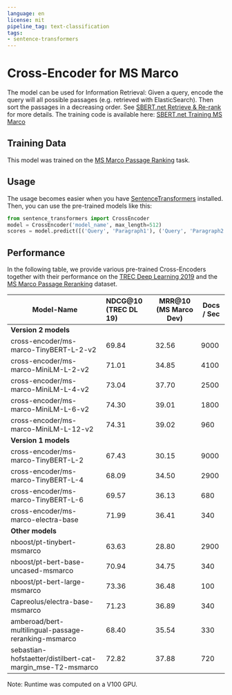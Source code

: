 ```yaml
---
language: en
license: mit
pipeline_tag: text-classification
tags:
- sentence-transformers
---
```


# Cross-Encoder for MS Marco

The model can be used for Information Retrieval: Given a query, encode the query will all possible passages (e.g. retrieved with ElasticSearch). Then sort the passages in a decreasing order. See [SBERT.net Retrieve & Re-rank](https://www.sbert.net/examples/applications/retrieve_rerank/README.html) for more details. The training code is available here: [SBERT.net Training MS Marco](https://github.com/UKPLab/sentence-transformers/tree/master/examples/training/ms_marco)

## Training Data
This model was trained on the [MS Marco Passage Ranking](https://github.com/microsoft/MSMARCO-Passage-Ranking) task.

## Usage
The usage becomes easier when you have [SentenceTransformers](https://www.sbert.net/) installed. Then, you can use the pre-trained models like this:
```python
from sentence_transformers import CrossEncoder
model = CrossEncoder('model_name', max_length=512)
scores = model.predict([('Query', 'Paragraph1'), ('Query', 'Paragraph2')])
```

## Performance
In the following table, we provide various pre-trained Cross-Encoders together with their performance on the [TREC Deep Learning 2019](https://microsoft.github.io/TREC-2019-Deep-Learning/) and the [MS Marco Passage Reranking](https://github.com/microsoft/MSMARCO-Passage-Ranking/) dataset. 


| Model-Name        | NDCG@10 (TREC DL 19) | MRR@10 (MS Marco Dev)  | Docs / Sec |
| ------------- |:-------------| -----| --- | 
| **Version 2 models** | | | 
| cross-encoder/ms-marco-TinyBERT-L-2-v2 | 69.84 | 32.56 | 9000
| cross-encoder/ms-marco-MiniLM-L-2-v2 | 71.01 | 34.85 | 4100
| cross-encoder/ms-marco-MiniLM-L-4-v2 | 73.04 | 37.70 | 2500
| cross-encoder/ms-marco-MiniLM-L-6-v2 | 74.30 | 39.01 | 1800
| cross-encoder/ms-marco-MiniLM-L-12-v2 | 74.31 | 39.02 | 960
| **Version 1 models** | | | 
| cross-encoder/ms-marco-TinyBERT-L-2  | 67.43 | 30.15  | 9000
| cross-encoder/ms-marco-TinyBERT-L-4  | 68.09 | 34.50  | 2900
| cross-encoder/ms-marco-TinyBERT-L-6 |  69.57 | 36.13  | 680
| cross-encoder/ms-marco-electra-base | 71.99 | 36.41 | 340
| **Other models** | | | 
| nboost/pt-tinybert-msmarco | 63.63 | 28.80 | 2900 
| nboost/pt-bert-base-uncased-msmarco | 70.94 | 34.75 | 340 
| nboost/pt-bert-large-msmarco | 73.36 | 36.48 | 100 
| Capreolus/electra-base-msmarco | 71.23 | 36.89 | 340 
| amberoad/bert-multilingual-passage-reranking-msmarco | 68.40 | 35.54 | 330 
| sebastian-hofstaetter/distilbert-cat-margin_mse-T2-msmarco | 72.82 | 37.88 | 720
 
 Note: Runtime was computed on a V100 GPU.
